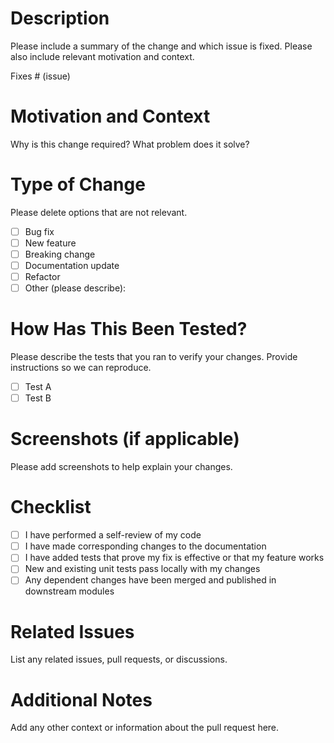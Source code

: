 # Description
Please include a summary of the change and which issue is fixed. Please also include relevant motivation and context.

Fixes # (issue)

# Motivation and Context
Why is this change required? What problem does it solve?

# Type of Change
Please delete options that are not relevant.
- [ ] Bug fix
- [ ] New feature
- [ ] Breaking change
- [ ] Documentation update
- [ ] Refactor
- [ ] Other (please describe):

# How Has This Been Tested?
Please describe the tests that you ran to verify your changes. Provide instructions so we can reproduce.

- [ ] Test A
- [ ] Test B

# Screenshots (if applicable)
Please add screenshots to help explain your changes.

# Checklist
- [ ] I have performed a self-review of my code
- [ ] I have made corresponding changes to the documentation
- [ ] I have added tests that prove my fix is effective or that my feature works
- [ ] New and existing unit tests pass locally with my changes
- [ ] Any dependent changes have been merged and published in downstream modules

# Related Issues
List any related issues, pull requests, or discussions.

# Additional Notes
Add any other context or information about the pull request here. 